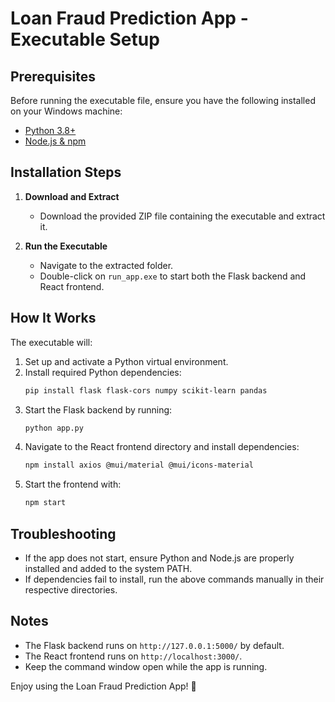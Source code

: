 # Loan Fraud Prediction App - Executable Setup

## Prerequisites
Before running the executable file, ensure you have the following installed on your Windows machine:
- [Python 3.8+](https://www.python.org/downloads/)
- [Node.js & npm](https://nodejs.org/)

## Installation Steps
1. **Download and Extract**
   - Download the provided ZIP file containing the executable and extract it.
   
2. **Run the Executable**
   - Navigate to the extracted folder.
   - Double-click on `run_app.exe` to start both the Flask backend and React frontend.

## How It Works
The executable will:
1. Set up and activate a Python virtual environment.
2. Install required Python dependencies:
   ```sh
   pip install flask flask-cors numpy scikit-learn pandas
   ```
3. Start the Flask backend by running:
   ```sh
   python app.py
   ```
4. Navigate to the React frontend directory and install dependencies:
   ```sh
   npm install axios @mui/material @mui/icons-material
   ```
5. Start the frontend with:
   ```sh
   npm start
   ```

## Troubleshooting
- If the app does not start, ensure Python and Node.js are properly installed and added to the system PATH.
- If dependencies fail to install, run the above commands manually in their respective directories.

## Notes
- The Flask backend runs on `http://127.0.0.1:5000/` by default.
- The React frontend runs on `http://localhost:3000/`.
- Keep the command window open while the app is running.

Enjoy using the Loan Fraud Prediction App! 🚀

